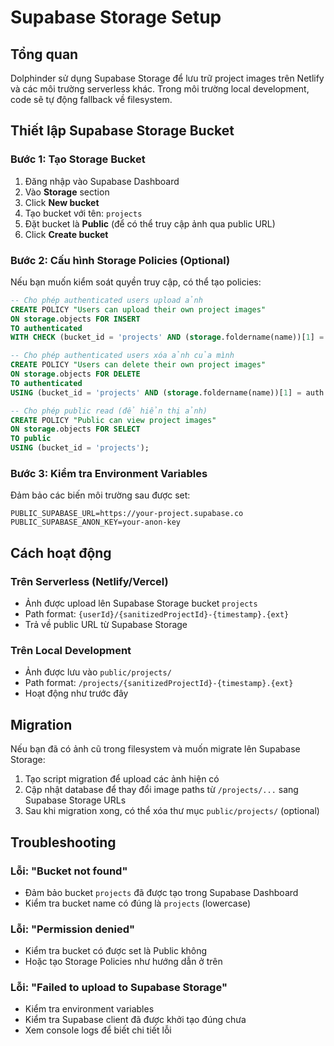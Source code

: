 # Supabase Storage Setup

## Tổng quan

Dolphinder sử dụng Supabase Storage để lưu trữ project images trên Netlify và các môi trường serverless khác. Trong môi trường local development, code sẽ tự động fallback về filesystem.

## Thiết lập Supabase Storage Bucket

### Bước 1: Tạo Storage Bucket

1. Đăng nhập vào Supabase Dashboard
2. Vào **Storage** section
3. Click **New bucket**
4. Tạo bucket với tên: `projects`
5. Đặt bucket là **Public** (để có thể truy cập ảnh qua public URL)
6. Click **Create bucket**

### Bước 2: Cấu hình Storage Policies (Optional)

Nếu bạn muốn kiểm soát quyền truy cập, có thể tạo policies:

```sql
-- Cho phép authenticated users upload ảnh
CREATE POLICY "Users can upload their own project images"
ON storage.objects FOR INSERT
TO authenticated
WITH CHECK (bucket_id = 'projects' AND (storage.foldername(name))[1] = auth.uid()::text);

-- Cho phép authenticated users xóa ảnh của mình
CREATE POLICY "Users can delete their own project images"
ON storage.objects FOR DELETE
TO authenticated
USING (bucket_id = 'projects' AND (storage.foldername(name))[1] = auth.uid()::text);

-- Cho phép public read (để hiển thị ảnh)
CREATE POLICY "Public can view project images"
ON storage.objects FOR SELECT
TO public
USING (bucket_id = 'projects');
```

### Bước 3: Kiểm tra Environment Variables

Đảm bảo các biến môi trường sau được set:

```env
PUBLIC_SUPABASE_URL=https://your-project.supabase.co
PUBLIC_SUPABASE_ANON_KEY=your-anon-key
```

## Cách hoạt động

### Trên Serverless (Netlify/Vercel)

- Ảnh được upload lên Supabase Storage bucket `projects`
- Path format: `{userId}/{sanitizedProjectId}-{timestamp}.{ext}`
- Trả về public URL từ Supabase Storage

### Trên Local Development

- Ảnh được lưu vào `public/projects/`
- Path format: `/projects/{sanitizedProjectId}-{timestamp}.{ext}`
- Hoạt động như trước đây

## Migration

Nếu bạn đã có ảnh cũ trong filesystem và muốn migrate lên Supabase Storage:

1. Tạo script migration để upload các ảnh hiện có
2. Cập nhật database để thay đổi image paths từ `/projects/...` sang Supabase Storage URLs
3. Sau khi migration xong, có thể xóa thư mục `public/projects/` (optional)

## Troubleshooting

### Lỗi: "Bucket not found"

- Đảm bảo bucket `projects` đã được tạo trong Supabase Dashboard
- Kiểm tra bucket name có đúng là `projects` (lowercase)

### Lỗi: "Permission denied"

- Kiểm tra bucket có được set là Public không
- Hoặc tạo Storage Policies như hướng dẫn ở trên

### Lỗi: "Failed to upload to Supabase Storage"

- Kiểm tra environment variables
- Kiểm tra Supabase client đã được khởi tạo đúng chưa
- Xem console logs để biết chi tiết lỗi
